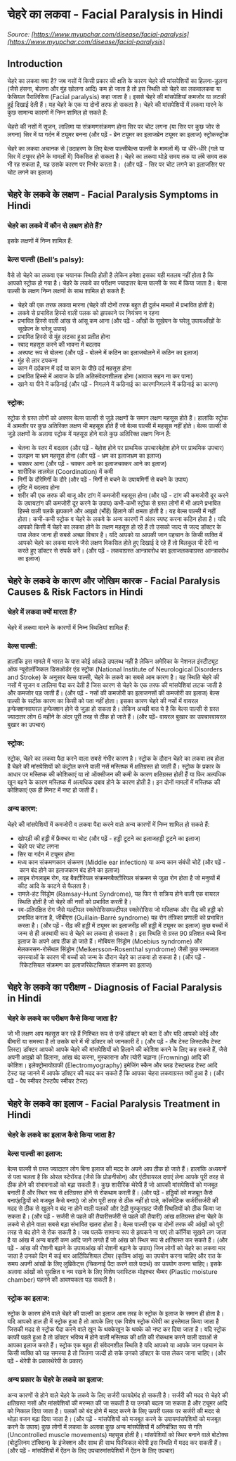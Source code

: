 # चेहरे का लकवा - Facial Paralysis in Hindi
_Source: [https://www.myupchar.com/disease/facial-paralysis](https://www.myupchar.com/disease/facial-paralysis)_

## Introduction
चेहरे का लकवा क्या है?
जब नसों में किसी प्रकार की क्षति के कारण चेहरे की मांसपेशियों का हिलना-डुलना (जैसे हंसना, बोलना और मुंह खोलना आदि) कम हो जाता है तो इस स्थिति को चेहरे का लकवालकवा या फेसियल पैरालिसिस (Facial paralysis) कहा जाता है। इससे चेहरे की मांसपेशियां कमजोर या लटकी हुई दिखाई देती हैं। यह चेहरे के एक या दोनों तरफ हो सकता है। चेहरे की मांसपेशियों में लकवा मारने के कुछ सामान्य कारणों में निम्न शामिल हो सकते हैं:

चेहरो की नसों में सूजन, लालिमा या संक्रमणसंक्रमण होना
सिर पर चोट लगना (या सिर पर कुछ जोर से लगना)
सिर में या गर्दन में ट्यूमर बनना (और पढ़ें - ब्रेन ट्यूमर का इलाजब्रेन ट्यूमर का इलाज)
स्ट्रोकस्ट्रोक

चेहरे का लकवा अचानक से (उदाहरण के लिए बेल्स पाल्सीबेल्स पाल्सी के मामलों में) या धीरे-धीरे (गले या सिर में ट्यूमर होने के मामलों में) विकसित हो सकता है। चेहरे का लकवा थोड़े समय तक या लंबे समय तक भी रह सकता है, यह उसके कारण पर निर्भर करता है। 
(और पढ़ें - सिर पर चोट लगने का इलाजसिर पर चोट लगने का इलाज)

## चेहरे के लकवे के लक्षण - Facial Paralysis Symptoms in Hindi
### चेहरे का लकवे में कौन से लक्षण होते हैं?
इसके लक्षणों में निम्न शामिल हैं:
### बेल्स पाल्सी (Bell’s palsy):
वैसे तो चेहरे का लकवा एक भयानक स्थिति होती है लेकिन हमेशा इसका यही मतलब नहीं होता है कि आपको स्ट्रोक हो गया है। चेहरे के लकवे का परीक्षण ज्यादातर बेल्स पाल्सी के रूप में किया जाता है। बेल्स पाल्सी के लक्षण निम्न लक्षणों के साथ शामिल हो सकते हैं:
- चेहरे की एक तरफ लकवा मारना (चेहरे की दोनों तरफ बहुत ही दुर्लभ मामलों में प्रभावित होती है)
- लकवे से प्रभावित हिस्से वाली पलक को झपकाने पर नियंत्रण न रहना
- प्रभावित हिस्से वाली आंख से आंसू कम आना (और पढ़ें - आँखों के सूखेपन के घरेलू उपायआँखों के सूखेपन के घरेलू उपाय)
- प्रभावित हिस्से से मुंह लटका हुआ प्रतीत होना
- स्वाद महसूस करने की भावना में बदलाव
- अस्पष्ट रूप से बोलना (और पढ़ें - बोलने में कठिन का इलाजबोलने में कठिन का इलाज)
- मुंह से लार टपकना
- कान में दर्दकान में दर्द या कान के पीछे दर्द महसूस होना
- प्रभावित हिस्से में आवाज के प्रति अतिसंवेदनशीलता होना (आवाज सहन ना कर पाना)
- खाने या पीने में कठिनाई
(और पढ़ें - निगलने में कठिनाई का कारणनिगलने में कठिनाई का कारण​)
### स्ट्रोक:
स्ट्रोक से ग्रस्त लोगों को अक्सर बेल्स पाल्सी से जुड़े लक्षणों के समान लक्षण महसूस होते हैं। हालांकि स्ट्रोक में आमतौर पर कुछ अतिरिक्त लक्षण भी महसूस होते हैं जो बेल्स पाल्सी में महसूस नहीं होते। बेल्स पाल्सी से जुड़े लक्षणों के अलावा स्ट्रोक में महसूस होने वाले कुछ अतिरिक्त लक्षण निम्न हैं:
- चेतना के स्तर में बदलाव (और पढ़ें - बेहोश होने पर प्राथमिक उपचारबेहोश होने पर प्राथमिक उपचार)
- उलझन या भ्रम महसूस होना (और पढ़ें - भ्रम का इलाजभ्रम का इलाज)
- चक्कर आना (और पढ़ें - चक्कर आने का इलाजचक्कर आने का इलाज)
- शारीरिक तालमेल (Coordination) में कमी
- मिर्गी के दौरेमिर्गी के दौरे (और पढ़ें - मिर्गी से बचने के उपायमिर्गी से बचने के उपाय)
- दृष्टि में बदलाव होना
- शरीर की एक तरफ की बाजू और टांग में कमजोरी महसूस होना
(और पढ़ें - टांग की कमजोरी दूर करने के उपायटांग की कमजोरी दूर करने के उपाय)
कभी-कभी स्ट्रोक से ग्रस्त लोगों में भी अपने प्रभावित हिस्से वाली पलकें झपकाने और आइब्रो (भौंहें) हिलाने की क्षमता होती है। यह बेल्स पाल्सी में नहीं होता।
कभी-कभी स्ट्रोक व चेहरे के लकवे के अन्य कारणों में अंतर स्पष्ट करना कठिन होता है। यदि आपको किसी में चेहरे का लकवा होने के लक्षण महसूस हो रहे हैं तो उसको जल्द से जल्द डॉक्टर के पास लेकर जाना ही सबसे अच्छा विचार है।
यदि आपको या आपकी जान पहचान के किसी व्यक्ति में आपको चेहरे का लकवा मारने जैसे लक्षण विकसित होते हुए दिखाई दे रहे हैं तो बिलकुल भी देरी ना करते हुए डॉक्टर से संपर्क करें।
(और पढ़ें - लकवाग्रस्त आन्त्रावरोध का इलाजलकवाग्रस्त आन्त्रावरोध का इलाज)

## चेहरे के लकवे के कारण और जोखिम कारक - Facial Paralysis Causes & Risk Factors in Hindi
### चेहरे में लकवा क्यों मारता हैं?
चेहरे में लकवा मारने के कारणों में निम्न स्थितियां शामिल हैं:
### बेल्स पाल्सी:
हालांकि इस मामले में भारत के पास कोई आंकड़े उपलब्ध नहीं है लेकिन अमेरिका के नेशनल इंस्टीट्यूट ऑफ न्यूरोलॉजिकल डिसऑर्डर एंड स्ट्रोक (National Institute of Neurological Disorders and Stroke) के अनुसार बेल्स पाल्सी, चेहरे के लकवे का सबसे आम कारण है।
यह स्थिति चेहरे की नसों में सूजन व लालिमा पैदा कर देती है जिस कारण से चेहरे के एक तरफ की मांसपेशियां लटक जाती है और कमजोर पड़ जाती हैं। (और पढ़ें - नसों की कमजोरी का इलाजनसों की कमजोरी का इलाज)
बेल्स पाल्सी के सटीक कारण का किसी को पता नहीं होता। इसका कारण चेहरे की नसों में वायरल इन्फेक्शनवायरल इन्फेक्शन होने से जुड़ा हो सकता है। लेकिन अच्छी बात ये है कि बेल्स पाल्सी से ग्रस्त ज्यादातर लोग 6 महीने के अंदर पूरी तरह से ठीक हो जाते हैं। (और पढ़ें- वायरल बुखार का उपचारवायरल बुखार का उपचार)
### स्ट्रोक:
स्ट्रोक, चेहरे का लकवा पैदा करने वाला सबसे गंभीर कारण है। स्ट्रोक के दौरान चेहरे का लकवा तब होता है चेहरे की मांसपेशियों को कंट्रोल करने वाली नसें मस्तिष्क में क्षतिग्रस्त हो जाती हैं। स्ट्रोक के प्रकार के आधार पर मस्तिष्क की कोशिकाएं या तो ऑक्सीजन की कमी के कारण क्षतिग्रस्त होती हैं या फिर अत्यधिक खून बहने के कारण मस्तिष्क में अत्यधिक दबाव होने के कारण होती है। इन दोनों मामलों में मस्तिष्क की कोशिकाएं एक ही मिनट में नष्ट हो जाती हैं।
### अन्य कारण:
चेहरे की मांसपेशियों में कमजोरी व लकवा पैदा करने वाले अन्य कारणों में निम्न शामिल हो सकते हैं:
- खोपड़ी की हड्डी में फ्रैक्चर या चोट (और पढ़ें - हड्डी टूटने का इलाजहड्डी टूटने का इलाज)
- चेहरे पर चोट लगना
- सिर या गर्दन में ट्यूमर होना
- मध्य कान संक्रमणकान संक्रमण (Middle ear infection) या अन्य कान संबंधी चोटें (और पढ़ें - कान बंद होने का इलाजकान बंद होने का इलाज)
- लाइम रोगलाइम रोग, यह बैक्टीरियल संक्रमणबैक्टीरियल संक्रमण से जुड़ा रोग होता है जो मनुष्यों में कीट आदि के काटने से फैलता है।
- रामज़े-हंट सिंड्रोम (Ramsay-Hunt Syndrome), यह फिर से सक्रिय होने वाली एक वायरल स्थिति होती है जो चेहरे की नसों को प्रभावित करती है।
- स्व-प्रतिरक्षित रोग जैसे मल्टीपल स्क्लेरोसिसमल्टीपल स्क्लेरोसिस जो मस्तिष्क और रीढ की हड्डी को प्रभावित करता है, जीबीएस (Guillain-Barré syndrome) यह रोग तंत्रिका प्रणाली को प्रभावित करता है। (और पढ़ें - रीढ़ की हड्डी में ट्यूमर का इलाजरीढ़ की हड्डी में ट्यूमर का इलाज)
कुछ बच्चों में जन्म से ही अस्थायी रूप से चेहरे का लकवा हो सकता है। इस स्थिति से ग्रस्त 90 प्रतिशत बच्चे बिना इलाज के अपने आप ठीक हो जाते हैं। मोबियस सिंड्रोम (Moebius syndrome) और मेलकरसन-रोसेंथल सिंड्रोम (Melkersson-Rosenthal syndrome) जैसी कुछ जन्मजात समस्याओं के कारण भी बच्चों को जन्म के दौरान चेहरे का लकवा हो सकता है।
(और पढ़ें - रिकेटसियल संक्रमण का इलाजरिकेटसियल संक्रमण का इलाज)

## चेहरे के लकवे का परीक्षण - Diagnosis of Facial Paralysis in Hindi
### चेहरे के लकवे का परीक्षण कैसे किया जाता है?
जो भी लक्षण आप महसूस कर रहे हैं निश्चित रूप से उन्हें डॉक्टर को बता दें और यदि आपको कोई और बीमारी या समस्या है तो उसके बारे में भी डॉक्टर को जानकारी दें।
(और पढ़ें - लैब टेस्ट लिस्टलैब टेस्ट लिस्ट)
डॉक्टर आपको आपके चेहरे की मांसपेशियों को हिलाने की कोशिश करने के लिए कह सकते हैं, जैसे अपनी आइब्रो को हिलाना, आंख बंद करना, मुस्काराना और त्योरी चढ़ाना (Frowning) आदि की कोशिश। इलेक्ट्रोमायोग्राफी (Electromyography) इमेजिंग स्कैन और ब्लड टेस्टब्लड टेस्ट आदि टेस्ट यह जानने में आपके डॉक्टर की मदद कर सकते हैं कि आपका चेहरा लकवाग्रस्त क्यों हुआ है।
(और पढ़ें - पैप स्मीयर टेस्टपैप स्मीयर टेस्ट)


## चेहरे के लकवे का इलाज - Facial Paralysis Treatment in Hindi
### चेहरे के लकवे का इलाज कैसे किया जाता है?
### बेल्स पाल्सी का इलाज:
बेल्स पाल्सी से ग्रस्त ज्यादातर लोग बिना इलाज की मदद के अपने आप ठीक हो जाते हैं। हालांकि अध्ययनों से पता चलता है कि ओरल स्टेरॉयड (जैसे कि प्रोडनीसोन) और एंटीवायरल दवाएं लेना आपके पूरी तरह से ठीक होने की संभावनाओं को बढ़ा सकती हैं। कुछ शारीरिक थेरेपी हैं जो आपकी मांसपेशियों को मजबूत बनाती हैं और स्थिर रूप से क्षतिग्रस्त होने से रोकथाम करती हैं।
(और पढ़ें - हड्डियों को मजबूत कैसे बनाएंहड्डियों को मजबूत कैसे बनाएं)
जो लोग पूरी तरह से ठीक नहीं हो पाते, कॉस्मेटिक सर्जरीसर्जरी की मदद से ठीक से खुलने व बंद ना होने वाली पलकों और टेढ़ी मुस्कुराहट जैसी स्थितियों को ठीक किया जा सकता है।
(और पढ़ें - सर्जरी से पहले की तैयारीसर्जरी से पहले की तैयारी)
आंख क्षतिग्रस्त होना चेहरे के लकवे से होने वाला सबसे बड़ा संभावित खतरा होता है। बेल्स पाल्सी एक या दोनों तरफ की आंखों को पूरी तरह से बंद होने से रोक सकती है। जब पलकें सामान्य रूप से झपकने ना पाएं तो कॉर्निया सूखने लग जाता है या आंख में अन्य बाहरी कण आदि जाने लगते हैं जो आंख को स्थिर रूप से क्षतिग्रस्त कर सकते हैं।
(और पढ़ें - आंख की रोशनी बढ़ाने के उपायआंख की रोशनी बढ़ाने के उपाय)
जिन लोगों को चेहरे का लकवा मार जाता है उनको दिन में कई बार आर्टिफिशियल टीयर (कृत्रिम आंसू) का उपयोग करना चाहिए और रात के समय अपनी आंखों के लिए लुब्रिकेंट्स (चिकनाई पैदा करने वाले पदार्थ) का उपयोग करना चाहिए। इसके अलावा आंखों को सुरक्षित व नम रखने के लिए विशेष प्लास्टिक मोइश्चर चैम्बर (Plastic moisture chamber) पहनने की आवश्यकता पड़ सकती है।
### स्ट्रोक का इलाज:
स्ट्रोक के कारण होने वाले चेहरे की पाल्सी का इलाज आम तरह के स्ट्रोक के इलाज के समान ही होता है। यदि आपको हाल ही में स्ट्रोक हुआ है तो आपके लिए एक विशेष स्ट्रोक थेरेपी का इस्तेमाल किया जाता है जिसकी मदद से स्ट्रोक पैदा करने वाले खून के थक्केखून के थक्के को नष्ट कर दिया जाता है। यदि स्ट्रोक काफी पहले हुआ है तो डॉक्टर भविष्य में होने वाली मस्तिष्क की क्षति की रोकथाम करने वाली दवाओं से आपका इलाज करते हैं। स्ट्रोक एक बहुत ही संवेदनशील स्थिति है यदि आपको या आपके जान पहचान के किसी व्यक्ति को यह समस्या है तो जितना जल्दी हो सके उनको डॉक्टर के पास लेकर जाना चाहिए।
(और पढ़ें - थेरेपी के प्रकारथेरेपी के प्रकार)
### अन्य प्रकार के चेहरे के लकवे का इलाज:
अन्य कारणों से होने वाले चेहरे के लकवे के लिए सर्जरी फायदेमंद हो सकती है। सर्जरी की मदद से चेहरे की क्षतिग्रस्त नसों और मांसपेशियों की मरम्मत की जा सकती है या उनको बदला जा सकता है और ट्यूमर आदि को निकाल दिया जाता है। पलकों को बंद होने में मदद करने के लिए ऊपरी पलक पर सर्जरी की मदद से थोड़ा वजन बढ़ा दिया जाता है।
(और पढ़ें - मांसपेशियों को मजबूत करने के उपायमांसपेशियों को मजबूत करने के उपाय)
कुछ लोगों में लकवा के अलावा कुछ अन्य मांसपेशियों में अनियंत्रित रूप से गति (Uncontrolled muscle movements) महसूस होती है। मांसपेशियों को स्थिर बनाने वाले बोटोक्स (बोटुलिनम टॉक्सिन) के इंजेक्शन और साथ ही साथ फिजिकल थेरेपी इस स्थिति में मदद कर सकती हैं।
(और पढ़ें - मांसपेशियों में ऐंठन के लिए उपचारमांसपेशियों में ऐंठन के लिए उपचार)


